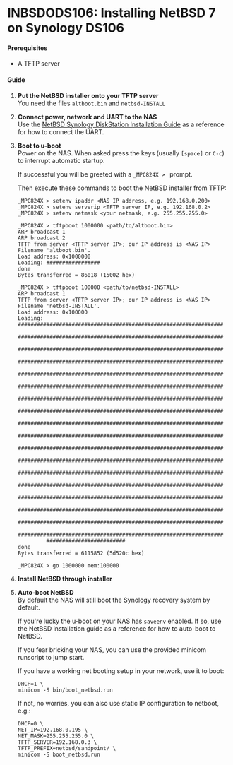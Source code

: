 INBSDODS106: Installing NetBSD 7 on Synology DS106
==================================================

#### Prerequisites
 - A TFTP server

#### Guide

1.  **Put the NetBSD installer onto your TFTP server**  
    You need the files `altboot.bin` and `netbsd-INSTALL`

2.  **Connect power, network and UART to the NAS**  
    Use the [NetBSD Synology DiskStation Installation Guide](http://wiki.netbsd.org/ports/sandpoint/instsynology/)
    as a reference for how to connect the UART.

3.  **Boot to u-boot**  
    Power on the NAS.  When asked press the keys (usually `[space]` or
    `C-c`) to interrupt automatic startup.

    If successful you will be greeted with a `_MPC824X > ` prompt.

    Then execute these commands to boot the NetBSD installer from TFTP:
    ```
    _MPC824X > setenv ipaddr <NAS IP address, e.g. 192.168.0.200>
    _MPC824X > setenv serverip <TFTP server IP, e.g. 192.168.0.2>
    _MPC824X > setenv netmask <your netmask, e.g. 255.255.255.0>

    _MPC824X > tftpboot 1000000 <path/to/altboot.bin>
    ARP broadcast 1
    ARP broadcast 2
    TFTP from server <TFTP server IP>; our IP address is <NAS IP>
    Filename 'altboot.bin'.
    Load address: 0x1000000
    Loading: #################
    done
    Bytes transferred = 86018 (15002 hex)

    _MPC824X > tftpboot 100000 <path/to/netbsd-INSTALL>
    ARP broadcast 1
    TFTP from server <TFTP server IP>; our IP address is <NAS IP>
    Filename 'netbsd-INSTALL'.
    Load address: 0x100000
    Loading: #################################################################
             #################################################################
             #################################################################
             #################################################################
             #################################################################
             #################################################################
             #################################################################
             #################################################################
             #################################################################
             #################################################################
             #################################################################
             #################################################################
             #################################################################
             #################################################################
             #################################################################
             #################################################################
             #################################################################
             #################################################################
             #########################
    done
    Bytes transferred = 6115852 (5d520c hex)

    _MPC824X > go 1000000 mem:100000
    ```
4.  **Install NetBSD through installer**  

5.  **Auto-boot NetBSD**  
    By default the NAS will still boot the Synology recovery system by
    default.

    If you're lucky the u-boot on your NAS has `saveenv` enabled. If so, use
    the NetBSD installation guide as a reference for how to auto-boot to
    NetBSD.

    If you fear bricking your NAS, you can use the provided minicom runscript
    to jump start.

    If you have a working net booting setup in your network, use it to boot:
    ```
    DHCP=1 \
    minicom -S bin/boot_netbsd.run
    ```

    If not, no worries, you can also use static IP configuration to netboot, e.g.:
    ```
    DHCP=0 \
    NET_IP=192.168.0.195 \
    NET_MASK=255.255.255.0 \
    TFTP_SERVER=192.168.0.3 \
    TFTP_PREFIX=netbsd/sandpoint/ \
    minicom -S boot_netbsd.run
    ```
